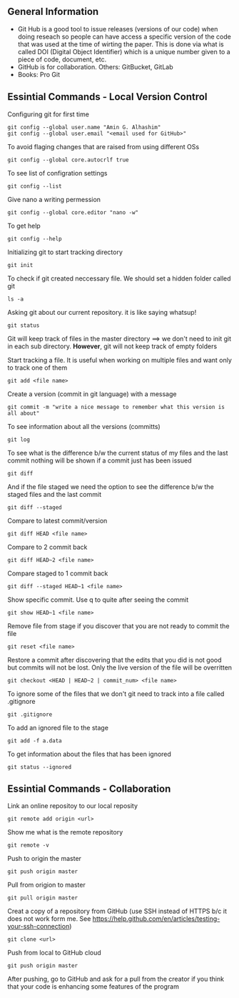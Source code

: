 ## General Information
- Git Hub is a good tool to issue releases (versions of our code) when doing  reseach so people can have access a specific version of the code that was used at the time of wirting the paper.  This is done via what is called DOI (Digital Object Identifier) which is a unique number given to a piece of code, document, etc.
- GitHub is for collaboration.  Others: GitBucket, GitLab
- Books: Pro Git

## Essintial Commands - Local Version Control
Configuring git for first time
```
git config --global user.name "Amin G. Alhashim"
git config --global user.email "<email used for GitHub>"
```

To avoid flaging changes that are raised from using different OSs
```
git config --global core.autocrlf true
```

To see list of configration settings
```
git config --list
```

Give nano a writing permession
```
git config --global core.editor "nano -w"
```

To get help
```
git config --help
```

Initializing git to start tracking directory
```
git init
```

To check if git created neccessary file.  We should set a hidden folder called git
```
ls -a
```

Asking git about our current repository.  it is like saying whatsup!
```
git status
```

Git will keep track of files in the master directory ==> we don't need to init git in each sub directory.  **However**, git will not keep track of empty folders

Start tracking a file.  It is useful when working on multiple files and want only to track one of them
```
git add <file name>
```

Create a version (commit in git language) with a message
```
git commit -m "write a nice message to remember what this version is all about"
```

To see information about all the versions (committs)
```
git log
```

To see what is the difference b/w the current status of my files and the last commit nothing will be shown if a commit just has been issued
```
git diff
```

And if the file staged we need the option to see the difference b/w the staged files and the last commit
```
git diff --staged
```

Compare to latest commit/version
```
git diff HEAD <file name>
```

Compare to 2 commit back
```
git diff HEAD~2 <file name>
```

Compare staged to 1 commit back
```
git diff --staged HEAD~1 <file name>
```

Show specific commit.  Use q to quite after seeing the commit
```
git show HEAD~1 <file name>
```

Remove file from stage if you discover that you are not ready to commit the file
```
git reset <file name>
```

Restore a commit after discovering that the edits that you did is not good but commits will not be lost.  Only the live version of the file will be overritten
```
git checkout <HEAD | HEAD~2 | commit_num> <file name>
```

To ignore some of the files that we don't git need to track into a file called .gitignore
```
git .gitignore
```

To add an ignored file to the stage
```
git add -f a.data
```

To get information about the files that has been ignored
```
git status --ignored
```

## Essintial Commands - Collaboration

Link an online repositoy to our local reposity
```
git remote add origin <url>
```

Show me what is the remote repository
```
git remote -v
```

Push to origin the master
```
git push origin master
```

Pull from origion to master
```
git pull origin master
```

Creat a copy of a repository from GitHub (use SSH instead of HTTPS b/c it does not work form me.  See https://help.github.com/en/articles/testing-your-ssh-connection)
```
git clone <url>
```

Push from local to GitHub cloud
```
git push origin master
```

After pushing, go to GitHub and ask for a pull from the creator if you think that your code is enhancing some features of the program